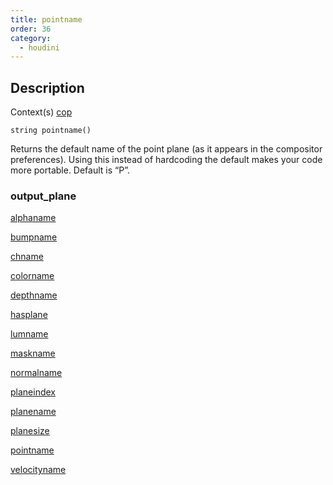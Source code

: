 ```yaml
---
title: pointname
order: 36
category:
  - houdini
---
```


## Description

Context(s) [cop](../contexts/cop.html)

`string pointname()`

Returns the default name of the point plane (as it appears in the compositor
preferences). Using this instead of hardcoding the default makes your code
more portable. Default is “P”.

### output_plane

[alphaname](alphaname.html)

[bumpname](bumpname.html)

[chname](chname.html)

[colorname](colorname.html)

[depthname](depthname.html)

[hasplane](hasplane.html)

[lumname](lumname.html)

[maskname](maskname.html)

[normalname](normalname.html)

[planeindex](planeindex.html)

[planename](planename.html)

[planesize](planesize.html)

[pointname](pointname.html)

[velocityname](velocityname.html)
